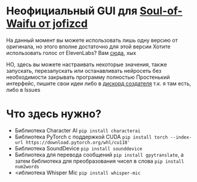 # Неофициальный GUI для [Soul-of-Waifu от jofizcd](https://github.com/jofizcd/Soul-of-Waifu)

На данный момент вы можете использовать лишь одну версию от оригинала, но этого вполне достаточно для этой версии
Хотите использовать голос от ElevenLabs? Вам [сюда](https://github.com/jofizcd/Soul-of-Waifu), хых

НО, здесь вы можете настраивать некоторые значения, также запускать, перезапускать или останавливать нейросеть без необходимости закрывать программу полностью
Простенький интерфейс, пишите свои идеи либо в [дискорд создателя](https://discord.gg/6UvYzBKCZK) т.к. я там есть, либо в Issues

# Что здесь нужно?
- Библиотека Character AI `pip install characterai`
- Библиотека PyTorch с поддержкой CUDA `pip install torch --index-url https://download.pytorch.org/whl/cu118'`
- Библиотека SoundDevice `pip install sounddevice`
- Библиотека для перевода сообщений `pip install gpytranslate`, а затем библиотека для преобразования чисел в слова `pip install num2words`
- <иблиотека Whisper Mic `pip install whisper-mic`
